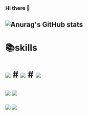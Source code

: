 ### Hi there 👋
 ![Anurag's GitHub stats](https://github-readme-stats.vercel.app/api?username=Yoonsnee&show_icons=true&theme=radical)
-------------------------------------------------------------------- 

# 📚skills
 
# <img src="https://img.shields.io/badge/python-3776AB?style=flat-square&logo=python&logoColor=white"/> # <img src="https://img.shields.io/badge/pandas-150458?style=flat-square&logo=pandas&logoColor=white"/> # <img src="https://img.shields.io/badge/mysql-4479A1?style=flat-square&logo=MySQL&logoColor=white"/> 
## <img src="https://img.shields.io/badge/tensorflow-FF6F00?style=flat-square&logo=tensorflow&logoColor=white"/> <img src="https://img.shields.io/badge/pytorch-EE4C2C?style=flat-square&logo=PyTorch&logoColor=white"/> 
### <img src="https://img.shields.io/badge/docker-2496ED?style=flat-square&logo=docker&logoColor=white"/> <img src="https://img.shields.io/badge/ubuntu-E95420?style=flat-square&logo=Ubuntu&logoColor=white"/> 

 

